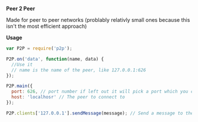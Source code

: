 __Peer 2 Peer__

Made for peer to peer networks (problably relativly small ones because this isn't the most efficient approach)

__Usage__

````javascript
var P2P = require('p2p');

P2P.on('data', function(name, data) {
  //Use it
  // name is the name of the peer, like 127.0.0.1:626
});

P2P.main({
  port: 626, // port number if left out it will pick a port which you can get like P2P.port
  host: 'localhosr' // The peer to connect to
});

P2P.clients['127.0.0.1'].sendMessage(message); // Send a message to the client the port is the server port
````
